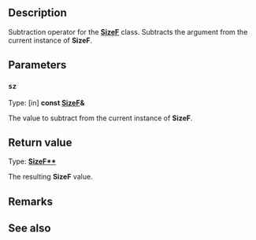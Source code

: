 ## Description

Subtraction operator for the [**SizeF**](https://learn.microsoft.com/windows/win32/api/gdiplustypes/nl-gdiplustypes-sizef) class. Subtracts the argument from the current instance of **SizeF**.

## Parameters

### `sz`

Type: [in] **const [SizeF](https://learn.microsoft.com/windows/win32/api/gdiplustypes/nl-gdiplustypes-sizef)&**

The value to subtract from the current instance of **SizeF**.

## Return value

Type: **[SizeF**](https://learn.microsoft.com/windows/win32/api/gdiplustypes/nl-gdiplustypes-sizef)**

The resulting **SizeF** value.

## Remarks

## See also
